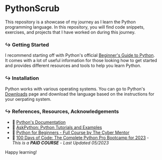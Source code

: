 # PythonScrub
This repository is a showcase of my journey as I learn the Python programming language. In this repository, you will find code snippets, exercises, and projects that I have worked on during this journey.

### ↪ Getting Started
I recommend starting off with Python's official [Beginner's Guide to Python](https://wiki.python.org/moin/BeginnersGuide). It comes with a lot of useful information for those looking how to get started and provides different resources and tools to help you learn Python.

### ↪ Installation
Python works with various operating systems. You can go to Python's [Downloads](https://www.python.org/downloads/) page and download the language based on the instructions for your oerpating system.

### ↪ References, Resources, Acknowledgements
* :link: [Python's Documentation](https://www.python.org/doc/)
* :link: [AskPython: Python Tutorials and Examples](https://www.askpython.com/)
* :link: [Python for Beginners - Full Course by The Cyber Mentor](https://www.youtube.com/watch?v=7utwZYKweho)
* :link: [100 Days of Code: The Complete Python Pro Bootcamp for 2023](https://www.udemy.com/share/103IHM3@79CegSNcLpMrHIUJgHN61o7-ajdYlZbzn4KJaSWDCKEDTGFs3Z4HGszLyLCjTPcwmQ==/) - _This is a **PAID COURSE** - Last Updated 05/2023_

Happy learning!
